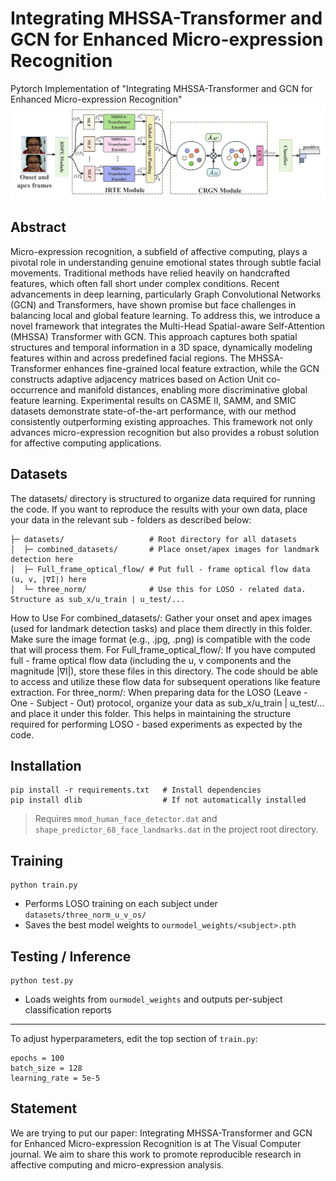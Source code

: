 # Integrating MHSSA-Transformer and GCN for Enhanced Micro-expression Recognition
Pytorch Implementation of "Integrating MHSSA-Transformer and GCN for Enhanced Micro-expression Recognition"
![Overall Framework](./figure/Overall_framework.jpg)

## Abstract
Micro-expression recognition, a subfield of affective computing, plays a pivotal role in understanding genuine emotional states through subtle facial movements. Traditional methods have relied heavily on handcrafted features, which often fall short under complex conditions. Recent advancements in deep learning, particularly Graph Convolutional Networks (GCN) and Transformers, have shown promise but face challenges in balancing local and global feature learning. To address this, we introduce a novel framework that integrates the Multi-Head Spatial-aware Self-Attention (MHSSA) Transformer with GCN. This approach captures both spatial structures and temporal information in a 3D space, dynamically modeling features within and across predefined facial regions. The MHSSA-Transformer enhances fine-grained local feature extraction, while the GCN constructs adaptive adjacency matrices based on Action Unit co-occurrence and manifold distances, enabling more discriminative global feature learning. Experimental results on CASME II, SAMM, and SMIC datasets demonstrate state-of-the-art performance, with our method consistently outperforming existing approaches. This framework not only advances micro-expression recognition but also provides a robust solution for affective computing applications.

## Datasets
The datasets/ directory is structured to organize data required for running the code. If you want to reproduce the results with your own data, place your data in the relevant sub - folders as described below:
```
├─ datasets/                   # Root directory for all datasets
│  ├─ combined_datasets/       # Place onset/apex images for landmark detection here
│  ├─ Full_frame_optical_flow/ # Put full - frame optical flow data (u, v, |∇I|) here
│  └─ three_norm/              # Use this for LOSO - related data. Structure as sub_x/u_train | u_test/...
```
How to Use
For combined_datasets/: Gather your onset and apex images (used for landmark detection tasks) and place them directly in this folder. Make sure the image format (e.g., .jpg, .png) is compatible with the code that will process them.
For Full_frame_optical_flow/: If you have computed full - frame optical flow data (including the u, v components and the magnitude |∇I|), store these files in this directory. The code should be able to access and utilize these flow data for subsequent operations like feature extraction.
For three_norm/: When preparing data for the LOSO (Leave - One - Subject - Out) protocol, organize your data as sub_x/u_train | u_test/... and place it under this folder. This helps in maintaining the structure required for performing LOSO - based experiments as expected by the code.

## Installation

```
pip install -r requirements.txt   # Install dependencies
pip install dlib                  # If not automatically installed
```

>  Requires `mmod_human_face_detector.dat` and `shape_predictor_68_face_landmarks.dat` in the project root directory.

## Training

```
python train.py
```

* Performs LOSO training on each subject under `datasets/three_norm_u_v_os/`
* Saves the best model weights to `ourmodel_weights/<subject>.pth`

## Testing / Inference

```
python test.py
```

* Loads weights from `ourmodel_weights` and outputs per-subject classification reports

---

To adjust hyperparameters, edit the top section of `train.py`:

```
epochs = 100
batch_size = 128
learning_rate = 5e-5
```

## Statement
We are trying to put our paper: Integrating MHSSA-Transformer and GCN for Enhanced Micro-expression Recognition is at The Visual Computer journal. We aim to share this work to promote reproducible research in affective computing and micro-expression analysis.
